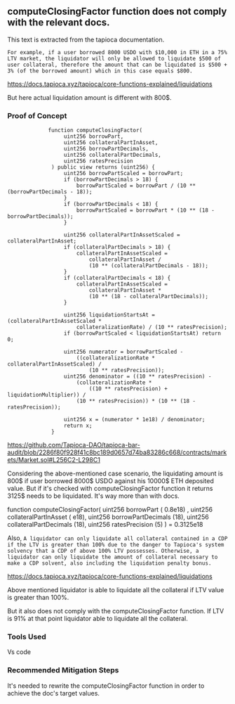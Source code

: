 ## computeClosingFactor function does not comply with the relevant docs.

This text is extracted from the tapioca documentation.

```For example, if a user borrowed 8000 USDO with $10,000 in ETH in a 75% LTV market, the liquidator will only be allowed to liquidate $500 of user collateral, therefore the amount that can be liquidated is $500 + 3% (of the borrowed amount) which in this case equals $800.```

https://docs.tapioca.xyz/tapioca/core-functions-explained/liquidations

But here actual liquidation amount is different with 800$. 


### Proof of Concept



                 function computeClosingFactor(
                      uint256 borrowPart,
                      uint256 collateralPartInAsset,
                      uint256 borrowPartDecimals,
                      uint256 collateralPartDecimals,
                      uint256 ratesPrecision
                  ) public view returns (uint256) {
                      uint256 borrowPartScaled = borrowPart;
                      if (borrowPartDecimals > 18) {
                          borrowPartScaled = borrowPart / (10 ** (borrowPartDecimals - 18));
                      }
                      if (borrowPartDecimals < 18) {
                          borrowPartScaled = borrowPart * (10 ** (18 - borrowPartDecimals));
                      }
              
                      uint256 collateralPartInAssetScaled = collateralPartInAsset;
                      if (collateralPartDecimals > 18) {
                          collateralPartInAssetScaled =
                              collateralPartInAsset /
                              (10 ** (collateralPartDecimals - 18));
                      }
                      if (collateralPartDecimals < 18) {
                          collateralPartInAssetScaled =
                              collateralPartInAsset *
                              (10 ** (18 - collateralPartDecimals));
                      }
              
                      uint256 liquidationStartsAt = (collateralPartInAssetScaled *
                          collateralizationRate) / (10 ** ratesPrecision);
                      if (borrowPartScaled < liquidationStartsAt) return 0;
              
                      uint256 numerator = borrowPartScaled -
                          ((collateralizationRate * collateralPartInAssetScaled) /
                              (10 ** ratesPrecision));
                      uint256 denominator = ((10 ** ratesPrecision) -
                          (collateralizationRate *
                              ((10 ** ratesPrecision) + liquidationMultiplier)) /
                          (10 ** ratesPrecision)) * (10 ** (18 - ratesPrecision));
              
                      uint256 x = (numerator * 1e18) / denominator;
                      return x;
                  }


https://github.com/Tapioca-DAO/tapioca-bar-audit/blob/2286f80f928f41c8bc189d0657d74ba83286c668/contracts/markets/Market.sol#L256C2-L298C1

Considering the above-mentioned case scenario, the liquidating amount is 800$ if user borrowed 8000$ USDO against his 10000$ ETH
deposited value. But if it's checked with computeClosingFactor function it returns 3125$ needs to be liquidated. It's way more
than with docs. 

  function computeClosingFactor(
                      uint256 borrowPart ( 0.8e18) ,
                      uint256 collateralPartInAsset ( e18),
                      uint256 borrowPartDecimals (18),
                      uint256 collateralPartDecimals (18),
                      uint256 ratesPrecision (5)
                  ) 
                      = 0.3125e18 

Also,
``` A liquidator can only liquidate all collateral contained in a CDP if the LTV is greater than 100% due to the danger to Tapioca's system solvency that a CDP of above 100% LTV possesses. Otherwise, a liquidator can only liquidate the amount of collateral necessary to make a CDP solvent, also including the liquidation penalty bonus. ```

https://docs.tapioca.xyz/tapioca/core-functions-explained/liquidations

Above mentioned liquidator is able to liquidate all the collateral if LTV value is greater than 100%.

But it also does not comply with the computeClosingFactor function. If LTV is 91% at that point liquidator able to liquidate all
the collateral. 

### Tools Used
Vs code

### Recommended Mitigation Steps
It's needed to rewrite the computeClosingFactor function in order to achieve the doc's target values.  






                  













